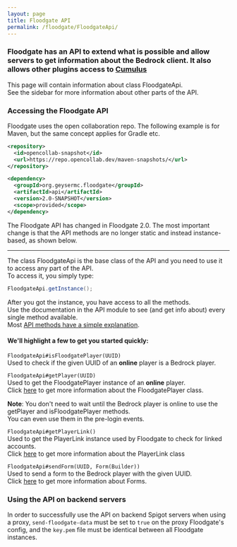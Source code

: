 ```yaml
---
layout: page
title: Floodgate API
permalink: /floodgate/FloodgateApi/
---
```


### Floodgate has an API to extend what is possible and allow servers to get information about the Bedrock client. It also allows other plugins access to [Cumulus](Forms)

This page will contain information about class FloodgateApi.<br>
See the sidebar for more information about other parts of the API.

### Accessing the Floodgate API

Floodgate uses the open collaboration repo. The following example is for Maven, but the same concept applies for Gradle etc.
```xml
<repository>
  <id>opencollab-snapshot</id>
  <url>https://repo.opencollab.dev/maven-snapshots/</url>
</repository>

<dependency>
  <groupId>org.geysermc.floodgate</groupId>
  <artifactId>api</artifactId>
  <version>2.0-SNAPSHOT</version>
  <scope>provided</scope>
</dependency>
```

The Floodgate API has changed in Floodgate 2.0. The most important change is that the API methods are no longer static and instead instance-based, as shown below.

---

The class FloodgateApi is the base class of the API and you need to use it to access any part of the API.<br>
To access it, you simply type:
```java
FloodgateApi.getInstance();
```

After you got the instance, you have access to all the methods.<br>
Use the documentation in the API module to see (and get info about) every single method available.  
Most [API methods have a simple explanation](https://github.com/GeyserMC/Floodgate/tree/master/api/src/main/java/org/geysermc/floodgate/api).

#### We'll highlight a few to get you started quickly:<br>

`FloodgateApi#isFloodgatePlayer(UUID)`<br>
Used to check if the given UUID of an **online** player is a Bedrock player.

`FloodgateApi#getPlayer(UUID)`<br>
Used to get the FloodgatePlayer instance of an **online** player.<br>
Click [here](FloodgatePlayer) to get more information about the FloodgatePlayer class.

**Note**: You don't need to wait until the Bedrock player is online to use the getPlayer and isFloodgatePlayer methods.<br>
You can even use them in the pre-login events.

`FloodgateApi#getPlayerLink()`<br>
Used to get the PlayerLink instance used by Floodgate to check for linked accounts.<br>
Click [here](PlayerLink) to get more information about the PlayerLink class

`FloodgateApi#sendForm(UUID, Form(Builder))`<br>
Used to send a form to the Bedrock player with the given UUID.<br>
Click [here](Forms) to get more information about Forms.

### Using the API on backend servers

In order to successfully use the API on backend Spigot servers when using a proxy, `send-floodgate-data` must be set to `true` on the proxy Floodgate's config, and the `key.pem` file must be identical between all Floodgate instances.

